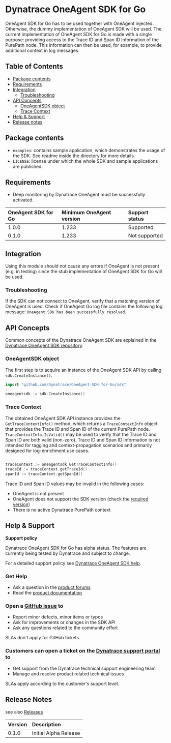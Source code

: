 # Dynatrace OneAgent SDK for Go

OneAgent SDK for Go has to be used together with OneAgent injected. Otherwise, the dummy implementation of OneAgent SDK
will be used. The current implementation of OneAgent SDK for Go is made with a single purpose: providing access to the
Trace ID and Span ID information of the PurePath node.
This information can then be used, for example, to provide additional context in log messages.

## Table of Contents

* [Package contents](#package-contents)
* [Requirements](#requirements)
* [Integration](#integration)
  * [Troubleshooting](#troubleshooting)
* [API Concepts](#api-concepts)
  * [OneAgentSDK object](#oneagentsdk-object)
  * [Trace Context](#trace-context)
* [Help & Support](#help--support)
* [Release notes](#release-notes)

## Package contents

* `examples`: contains sample application, which demonstrates the usage of the SDK. See readme inside the directory
  for more details.
* `LICENSE`: license under which the whole SDK and sample applications are published.

## Requirements

* Deep monitoring by Dynatrace OneAgent must be successfully activated.

| OneAgent SDK for Go | Minimum OneAgent version | Support status |
|:--------------------|:-------------------------|:---------------|
| 1.0.0               | 1.233                    | Supported      |
| 0.1.0               | 1.233                    | Not supported  |

## Integration

Using this module should not cause any errors if OneAgent is not present (e.g. in testing) since the stub implementation
of OneAgent SDK for Go will be used.

### Troubleshooting

If the SDK can not connect to OneAgent, verify that a matching version of OneAgent is used. Check if OneAgent Go log
file contains the following log message: `OneAgent SDK has been successfully resolved`.

## API Concepts

Common concepts of the Dynatrace OneAgent SDK are explained in the
[Dynatrace OneAgent SDK repository](https://github.com/Dynatrace/OneAgent-SDK).

### OneAgentSDK object

The first step is to acquire an instance of the OneAgent SDK API by calling `sdk.CreateInstance()`.

```go
import "github.com/Dynatrace/OneAgent-SDK-for-Go/sdk"
...
oneagentsdk := sdk.CreateInstance()
```

### Trace Context

The obtained OneAgent SDK API instance provides the `GetTraceContextInfo()` method, which returns a `TraceContextInfo`
object that provides the Trace ID and Span ID of the current PurePath node.
`TraceContextInfo.IsValid()` may be used to verify that the Trace ID and Span ID are both valid (non-zero).
Trace ID and Span ID information is not intended for tagging and context-propagation scenarios and primarily designed
for log-enrichment use cases.

```go
...
traceContext := oneagentsdk.GetTraceContextInfo()
traceId := traceContext.getTraceId()
spanId := traceContext.getSpanId()
```

Trace ID and Span ID values may be invalid in the following cases:
* OneAgent is not present
* OneAgent does not support the SDK version (check the [required version](#requirements))
* There is no active Dynatrace PurePath context

## Help & Support

**Support policy**

Dynatrace OneAgent SDK for Go has alpha status. The features are currently being tested by Dynatrace and subject to change.

For a detailed support policy see [Dynatrace OneAgent SDK help](https://github.com/Dynatrace/OneAgent-SDK#help).

### Get Help

* Ask a question in the [product forums](https://answers.dynatrace.com/spaces/482/view.html)
* Read the [product documentation](https://www.dynatrace.com/support/help/)

### Open a [GitHub issue](https://github.com/Dynatrace/OneAgent-SDK-for-Go/issues) to

* Report minor defects, minor items or typos
* Ask for improvements or changes in the SDK API
* Ask any questions related to the community effort

SLAs don't apply for GitHub tickets.

### Customers can open a ticket on the [Dynatrace support portal](https://support.dynatrace.com/supportportal/) to

* Get support from the Dynatrace technical support engineering team
* Manage and resolve product related technical issues

SLAs apply according to the customer's support level.

## Release Notes

see also [Releases](https://github.com/Dynatrace/OneAgent-SDK-for-Go/releases)

| Version | Description                                |
|:--------|:-------------------------------------------|
| 0.1.0   | Initial Alpha Release                      |
